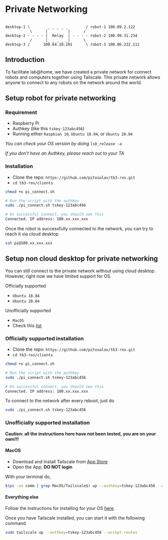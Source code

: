 # Private Networking

```

desktop-1 \        _ _ _ _ _        / robot-1 100.89.2.122
           \      |         |      /
desktop-2 - - - - |  Relay  | - - - - robot-2 100.99.31.234
           /      |_ _ _ _ _|      \
desktop-3 /      100.64.10.101      \ robot-3 100.86.232.111

```

## Introduction

To facilitate lab@home, we have created a private network for connect robots and computers together using Tailscale. This private network allows anyone to connect to any robots on the network around the world.

## Setup robot for private networking

### Requirement

* Raspberry Pi
* Authkey (like this `tskey-123abc456`)
* Running either `Raspbian 10`, `Ubuntu 18.04`, or `Ubuntu 20.04`

*You can check your OS version by doing `lsb_release -a`*

*If you don't have an Authkey, please reach out to your TA*

### Installation

* Clone the repo: `https://github.com/pitosalas/tb3-ros.git`
* `cd tb3-ros/clients`

```bash
chmod +x pi_connect.sh

# Run the script with the authkey
sudo ./pi_connect.sh tskey-123abc456

# On successful connect, you should see this
Connected. IP address: 100.xx.xxx.xxx
```

Once the robot is successfully connected to the network, you can try to reach it via cloud desktop

```bash
ssh pi@100.xx.xxx.xxx
```

## Setup non cloud desktop for private networking

You can still connect to the private network without using cloud desktop. However, right now we have limited support for OS.

Officially supported

* `Ubuntu 18.04`
* `Ubuntu 20.04`

Unofficially supported

* `MacOS`
* Check this [list](https://pkgs.tailscale.com/stable/)

### Officially supported installation

* Clone the repo: `https://github.com/pitosalas/tb3-ros.git`
* `cd tb3-ros/clients`

```bash
chmod +x pi_connect.sh

# Run the script with the authkey
sudo ./pi_connect.sh tskey-123abc456

# On successful connect, you should see this
Connected. IP address: 100.xx.xxx.xxx
```

To connect to the network after every reboot, just do

```bash
sudo ./pi_connect.sh tskey-123abc456
```

### Unofficially supported installation

**Caution: all the instructions here have not been tested, you are on your own!!!**

#### MacOS

* Download and Install Tailscale from [App Store](https://apps.apple.com/ca/app/tailscale/id1475387142?mt=12)
* Open the App, **DO NOT login**

With your terminal do,

```bash
$(ps -xo comm | grep MacOS/Tailscale$) up --authkey=tskey-123abc456 --accept-routes
```

#### Everything else

Follow the instructions for installing for your OS [here](https://pkgs.tailscale.com/stable/).

Once you have Tailscale installed, you can start it with the following command

```bash
sudo tailscale up --authkey=tskey-123abc456 --accept-routes
```
